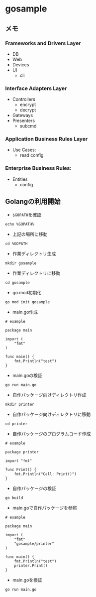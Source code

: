 # gosample

## メモ

### Frameworks and Drivers Layer

* DB
* Web
* Devices
* UI
  * cli

### Interface Adapters Layer

* Controllers
  * encrypt
  * decrypt
* Gateways
* Presenters
  * subcmd

### Application Business Rules Layer

* Use Cases:
  * read config

### Enterprise Business Rules:

* Entities
  * config

## Golangの利用開始

* `$GOPATH`を確認

~~~
echo %GOPATH%
~~~

* 上記の場所に移動

~~~
cd %GOPATH
~~~

* 作業ディレクトリ生成

~~~
mkdir gosample
~~~

* 作業ディレクトリに移動

~~~
cd gosample
~~~

* go.mod初期化

~~~
go mod init gosample
~~~

* main.go作成

~~~
# example

package main

import (
	"fmt"
)

func main() {
	fmt.Println("test")
}
~~~

* main.goの検証

~~~
go run main.go
~~~

* 自作パッケージ向けディレクトリ作成

~~~
mkdir printer
~~~

* 自作パッケージ向けディレクトリに移動

~~~
cd printer
~~~

* 自作パッケージのプログラムコード作成

~~~
# example

package printer

import "fmt"

func Print() {
	fmt.Println("Call: Print()")
}
~~~

* 自作パッケージの検証

~~~
go build
~~~

* main.goで自作パッケージを参照

~~~
# example

package main

import (
	"fmt"
	"gosample/printer"
)

func main() {
	fmt.Println("test")
	printer.Print()
}
~~~

* main.goを検証

~~~
go run main.go
~~~